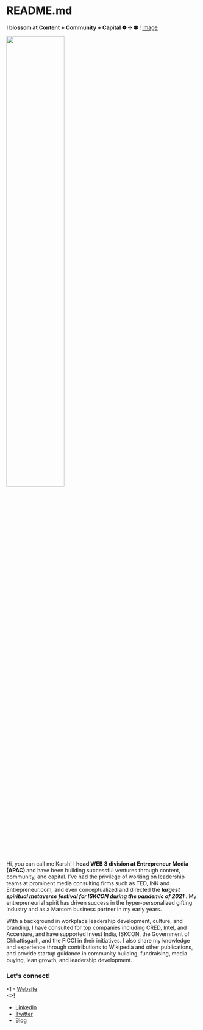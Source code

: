 # README.md
<b> I blossom at Content + Community + Capital ❁ ✣ ✽  </b> !
[image]()

<p align="auto"> 
<img src="https://www.google.com/url?sa=i&url=https%3A%2F%2Fmetamorphosis.octaloop.com%2Fspeakers&psig=AOvVaw2h9816R4l7wFAGToXFUwYD&ust=1675246169407000&source=images&cd=vfe&ved=0CBAQjRxqFwoTCIiZv7nI8fwCFQAAAAAdAAAAABAE" width=55%>
</p>

Hi, you can call me Karsh! I <b> head WEB 3 division at Entrepreneur Media (APAC) </b> and have been building successful ventures through content, community, and capital. I've had the privilege of working on leadership teams at prominent media consulting firms such as TED, INK and Entrepreneur.com, and even conceptualized and directed the <b> <i>largest spiritual metaverse festival for ISKCON during the pandemic of 2021 </b> </i>. My entrepreneurial spirit has driven success in the hyper-personalized gifting industry and as a Marcom business partner in my early years.

With a background in workplace leadership development, culture, and branding, I have consulted for top companies including CRED, Intel, and Accenture, and have supported Invest India, ISKCON, the Government of Chhattisgarh, and the FICCI in their initiatives. I also share my knowledge and experience through contributions to Wikipedia and other publications, and provide startup guidance in community building, fundraising, media buying, lean growth, and leadership development.

<!--

Here are some ideas to get you started:

- 🔭 I’m currently working on ...
- 🌱 I’m currently learning ...
- 👯 I’m looking to collaborate on ...
- 🤔 I’m looking for help with ...
- 💬 Ask me about ... 
- 📫 How to best reach me ... Telegram: @Karsh13 / utkarshgarg13@gmail.com
- 😄 Pronouns: ...
- ⚡ Fun fact: ...

-->




### Let's connect!
<! - [Website](https://) <br> <>!
- [LinkedIn](https://www.linkedin.com/in/utkarshgargofficial/) <br>
- [Twitter](https://twitter.com/theutkarshgarg) <br>
- [Blog](https://utkarshgargofficial.medium.com/) <br>

